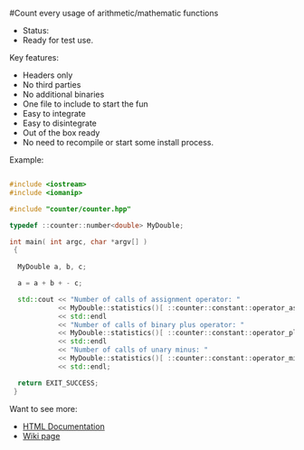 #Count every usage of arithmetic/mathematic functions

- Status:
 - Ready for test use.

Key features:
- Headers only
- No third parties
- No additional binaries
- One file to include to start the fun
- Easy to integrate
- Easy to disintegrate
- Out of the box ready
 - No need to recompile or start some install process.

Example:

```c++

#include <iostream>
#include <iomanip>

#include "counter/counter.hpp"

typedef ::counter::number<double> MyDouble;

int main( int argc, char *argv[] )
 {
  
  MyDouble a, b, c;

  a = a + b + - c;

  std::cout << "Number of calls of assignment operator: " 
            << MyDouble::statistics()[ ::counter::constant::operator_assign ]
            << std::endl
            << "Number of calls of binary plus operator: " 
            << MyDouble::statistics()[ ::counter::constant::operator_plus_binary ]
            << std::endl
            << "Number of calls of unary minus: " 
            << MyDouble::statistics()[ ::counter::constant::operator_minus_unary ]
            << std::endl;

  return EXIT_SUCCESS;
 }

 ```

 Want to see more:
  - [HTML Documentation ](doc/index.html)
  - [Wiki page](https://github.com/dmilos/counter/wiki)
